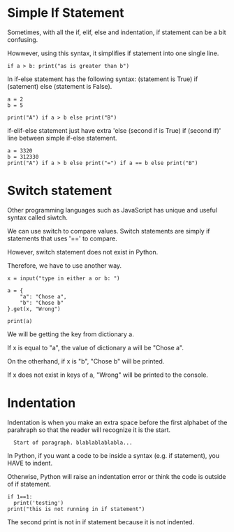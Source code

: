 # Simple If Statement

Sometimes, with all the if, elif, else and indentation, if statement can be a bit confusing.

Howwever, using this syntax, it simplifies if statement into one single line.

```
if a > b: print("as is greater than b")
```

In if-else statement has the following syntax: (statement is True) if (satement) else (statement is False).

```
a = 2
b = 5

print("A") if a > b else print("B")
```

if-elif-else statement just have extra 'else (second if is True) if (second if)' line between simple if-else statement.

```
a = 3320
b = 312330
print("A") if a > b else print("=") if a == b else print("B")
```

# Switch statement

Other programming languages such as JavaScript has unique and useful syntax called siwtch.

We can use switch to compare values. Switch statements are simply if statements that uses '==' to compare.

However, switch statement does not exist in Python.

Therefore, we have to use another way.

```
x = input("type in either a or b: ")

a = {
	"a": "Chose a",
	"b": "Chose b"
}.get(x, "Wrong")

print(a)
```

We will be getting the key from dictionary a.

If x is equal to "a", the value of dictionary a will be "Chose a".

On the otherhand, if x is "b", "Chose b" will be printed.

If x does not exist in keys of a, "Wrong" will be printed to the console.

# Indentation

Indentation is when you make an extra space before the first alphabet of the parahraph so that the reader will recognize it is the start.

```
  Start of paragraph. blablablablabla...
```

In Python, if you want a code to be inside a syntax (e.g. if statement), you HAVE to indent.

Otherwise, Python will raise an indentation error or think the code is outside of if statement.

```
if 1==1:
  print('testing')
print("this is not running in if statement")
```

The second print is not in if statement because it is not indented.
